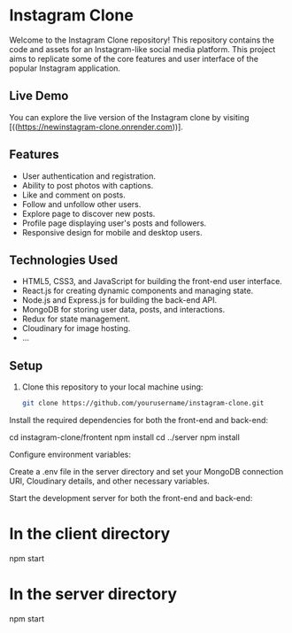 # Instagram Clone

Welcome to the Instagram Clone repository! This repository contains the code and assets for an Instagram-like social media platform. This project aims to replicate some of the core features and user interface of the popular Instagram application.

## Live Demo

You can explore the live version of the Instagram clone by visiting [((https://newinstagram-clone.onrender.com))].

## Features

- User authentication and registration.
- Ability to post photos with captions.
- Like and comment on posts.
- Follow and unfollow other users.
- Explore page to discover new posts.
- Profile page displaying user's posts and followers.
- Responsive design for mobile and desktop users.

## Technologies Used

- HTML5, CSS3, and JavaScript for building the front-end user interface.
- React.js for creating dynamic components and managing state.
- Node.js and Express.js for building the back-end API.
- MongoDB for storing user data, posts, and interactions.
- Redux for state management.
- Cloudinary for image hosting.
- ...

## Setup

1. Clone this repository to your local machine using:

   ```bash
   git clone https://github.com/yourusername/instagram-clone.git

   
Install the required dependencies for both the front-end and back-end:


cd instagram-clone/frontent
npm install
cd ../server
npm install


Configure environment variables:

Create a .env file in the server directory and set your MongoDB connection URI, Cloudinary details, and other necessary variables.


Start the development server for both the front-end and back-end:

# In the client directory
npm start

# In the server directory
npm start




